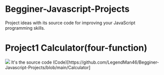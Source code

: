 # Begginer-Javascript-Projects
Project ideas with its source code for improving your JavaScript programming skills.
# Project1 Calculator(four-function)
<image src="https://github.com/LegendMan46/Begginer-Javascript-Projects/blob/main/Calculator/image.png">
It's the source code (Code)[https://github.com/LegendMan46/Begginer-Javascript-Projects/blob/main/Calculator]
